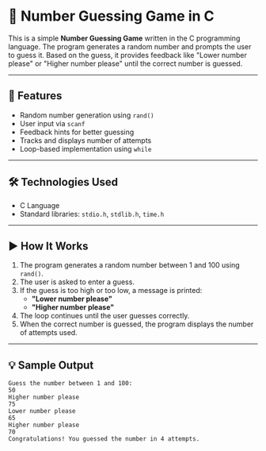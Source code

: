# 🎲 Number Guessing Game in C

This is a simple **Number Guessing Game** written in the C programming language. The program generates a random number and prompts the user to guess it. Based on the guess, it provides feedback like "Lower number please" or "Higher number please" until the correct number is guessed.

---

## 📌 Features

- Random number generation using `rand()`
- User input via `scanf`
- Feedback hints for better guessing
- Tracks and displays number of attempts
- Loop-based implementation using `while`

---

## 🛠 Technologies Used

- C Language
- Standard libraries: `stdio.h`, `stdlib.h`, `time.h`

---

## ▶️ How It Works

1. The program generates a random number between 1 and 100 using `rand()`.
2. The user is asked to enter a guess.
3. If the guess is too high or too low, a message is printed:
   - **"Lower number please"**
   - **"Higher number please"**
4. The loop continues until the user guesses correctly.
5. When the correct number is guessed, the program displays the number of attempts used.

---

## 💡 Sample Output

```text
Guess the number between 1 and 100:
50
Higher number please
75
Lower number please
65
Higher number please
70
Congratulations! You guessed the number in 4 attempts.
